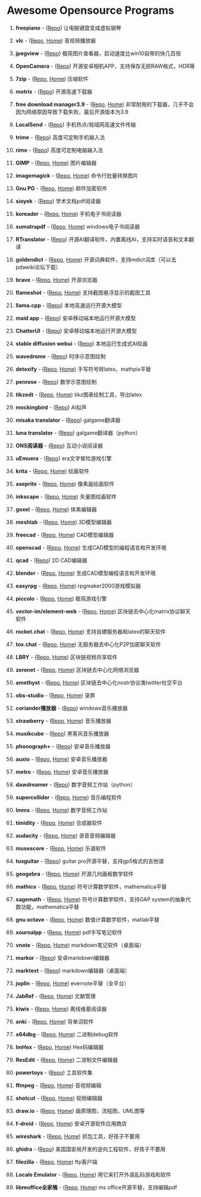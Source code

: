 # Awesome Opensource Programs

  1. **freepiano** - ([Repo](https://github.com/Energy0124/freepiano)) 让电脑键盘变成虚拟钢琴

  1. **vlc** - ([Repo](https://github.com/videolan/vlc), [Home](https://www.videolan.org/vlc/index.zh_CN.html)) 音视频播放器

  1. **jpegview** - ([Repo](https://github.com/sylikc/jpegview)) 极简图片查看器，启动速度比win10自带的快几百倍

 1. **OpenCamera** - ([Repo](https://sourceforge.net/projects/opencamera/)) 开源安卓相机APP，支持保存无损RAW格式，HDR等


  1. **7zip** - ([Repo](https://sourceforge.net/projects/sevenzip/files/7-Zip/), [Home](https://7-zip.org/)) 压缩软件

  1. **motrix** - ([Repo](https://github.com/agalwood/Motrix)) 开源高速下载器

  1. **free download manager3.9** - ([Repo](http://svn.code.sf.net/p/freedownload/code/trunc), [Home](https://www.freedownloadmanager.org/)) 非常耐用的下载器，几乎不会因为网络原因导致下载失败，最后开源版本为3.9

  1. **LocalSend** - ([Repo](https://github.com/localsend/localsend)) 手机热点/局域网高速文件传输

  1. **trime** - ([Repo](https://github.com/osfans/trime)) 高度可定制手机输入法

  1. **rime** - ([Repo](https://github.com/rime/weasel)) 高度可定制电脑输入法

  1. **GIMP** - ([Repo](https://github.com/GNOME/gimp), [Home](https://www.gimp.org/downloads/)) 图片编辑器

  1. **imagemagick** - ([Repo](https://github.com/ImageMagick/ImageMagick), [Home](https://www.imagemagick.org/)) 命令行批量转换图片

  1. **Gnu PG** - ([Repo](https://github.com/gpg/gnupg), [Home](https://gnupg.org/)) 邮件加密软件

  1. **sioyek** - ([Repo](https://github.com/ahrm/sioyek)) 学术文档pdf阅读器

  1. **koreader** - ([Repo](https://github.com/koreader/koreader), [Home](http://koreader.rocks/)) 手机电子书阅读器

  1. **sumatrapdf** - ([Repo](https://github.com/sumatrapdfreader/sumatrapdf), [Home](https://www.sumatrapdfreader.org/free-pdf-reader)) windows电子书阅读器

  1. **RTranslator** - ([Repo](https://github.com/niedev/RTranslator)) 开源AI翻译软件，内置离线AI，支持实时语音和文本翻译

  1. **goldendict** - ([Repo](https://github.com/goldendict/goldendict), [Home](http://www.goldendict.org/)) 开源词典软件，支持mdict词库（可以去pdawiki论坛下载）

  1. **brave** - ([Repo](https://github.com/brave/brave-browser), [Home](https://try.bravesoftware.com/)) 开源浏览器

  1. **flameshot** - ([Repo](https://github.com/flameshot-org/flameshot), [Home](https://flameshot.org/)) 支持截图悬浮显示的截图工具

  1. **llama.cpp** - ([Repo](https://github.com/ggerganov/llama.cpp)) 本地高速运行开源大模型

  1. **maid app** - ([Repo](https://github.com/Mobile-Artificial-Intelligence/maid)) 安卓移动端本地运行开源大模型

  1. **ChatterUI** - ([Repo](https://github.com/Vali-98/ChatterUI)) 安卓移动端本地运行开源大模型

  1. **stable diffusion webui** - ([Repo](https://github.com/AUTOMATIC1111/stable-diffusion-webui)) 本地运行生成式AI绘画

  1. **wavedrome** - ([Repo](https://github.com/wavedrom/wavedrom)) 时序示意图绘制

  1. **detexify** - ([Repo](https://github.com/kirel/detexify), [Home](http://detexify.kirelabs.org/classify.html)) 手写符号转latex，mathpix平替

  1. **penrose** - ([Repo](https://github.com/penrose/penrose)) 数学示意图绘制

  1. **tikzedt** - ([Repo](https://github.com/mkantem/tikzedt), [Home](http://www.tikzedt.org/index.html)) tikz图表绘制工具，导出latex

  1. **mockingbird** - ([Repo](https://github.com/babysor/MockingBird)) AI拟声

  1. **misaka translator** - ([Repo](https://github.com/hanmin0822/MisakaTranslator/)) galgame翻译器

  1. **luna translator** - ([Repo](https://github.com/HIllya51/LunaTranslator)) galgame翻译器（python）

  1. **ONS阅读器** - ([Repo](https://github.com/YuriSizuku/OnscripterYuri)) 互动小说阅读器

  1. **uEmuera** - ([Repo](https://github.com/xerysherry/uEmuera)) era文字冒险游戏引擎

  1. **krita** - ([Repo](https://github.com/KDE/krita), [Home](https://krita.org/en/)) 绘画软件

  1. **aseprite** - ([Repo](https://github.com/aseprite/aseprite), [Home](https://www.aseprite.org/)) 像素画绘画软件

  1. **inkscape** - ([Repo](https://github.com/inkscape/inkscape), [Home](https://www.inkscape.org/)) 矢量图绘画软件

  1. **goxel** - ([Repo](https://github.com/guillaumechereau/goxel), [Home](https://goxel.xyz/)) 体素编辑器

  1. **meshlab** - ([Repo](https://github.com/cnr-isti-vclab/meshlab), [Home](https://www.meshlab.net/)) 3D模型编辑器

  1. **freecad** - ([Repo](https://github.com/FreeCAD/FreeCAD), [Home](https://www.freecad.org)) CAD模型编辑器

  1. **openscad** - ([Repo](https://github.com/openscad/openscad), [Home](https://openscad.org/)) 生成CAD模型的编程语言和开发环境

  1. **qcad** - ([Repo](https://github.com/qcad/qcad)) 2D CAD编辑器

  1. **blender** - ([Repo](https://github.com/blender/blender), [Home](https://www.blender.org/)) 生成CAD模型编程语言和开发环境

  1. **easyrpg** - ([Repo](https://github.com/EasyRPG/Player), [Home](https://easyrpg.org/player/downloads/)) rpgmaker2000游戏模拟器

  1. **piccolo** - ([Repo](https://github.com/BoomingTech/Piccolo), [Home](https://www.piccoloengine.com/)) 极简游戏引擎

  1. **vector-im/element-web** - ([Repo](https://github.com/vector-im/element-web), [Home](https://element.io/)) 区块链去中心化matrix协议聊天软件

  1. **rocket.chat** - ([Repo](https://github.com/RocketChat/Rocket.Chat), [Home](https://www.rocket.chat/)) 支持自建服务器和latex的聊天软件

  1. **tox.chat** - ([Repo](https://github.com/evilcorpltd/aTox), [Home](https://tox.chat/)) 无服务器去中心化P2P加密聊天软件

  1. **LBRY** - ([Repo](https://github.com/lbryio/lbry-desktop), [Home](https://lbry.com/)) 区块链视频共享软件

  1. **zeronet** - ([Repo](https://github.com/HelloZeroNet/ZeroNet), [Home](https://zeronet.io/zh)) 区块链去中心化网络浏览器

  1. **amethyst** - ([Repo](https://github.com/vitorpamplona/amethyst), [Home](https://nostr.com)) 区块链去中心化nostr协议类twitter社交平台

  1. **obs-studio** - ([Repo](https://github.com/obsproject/obs-studio), [Home](https://obsproject.com/)) 录屏

  1. **coriander播放器** - ([Repo](https://github.com/Ferry-200/coriander_player)) windows音乐播放器

  1. **strawberry** - ([Repo](https://github.com/strawberrymusicplayer/strawberry), [Home](https://www.strawberrymusicplayer.org)) 音乐播放器

  1. **musikcube** - ([Repo](https://github.com/clangen/musikcube)) 黑客风音乐播放器

  1. **phonograph+** - ([Repo](https://github.com/chr56/Phonograph_Plus)) 安卓音乐播放器

  1. **auxio** - ([Repo](https://github.com/OxygenCobalt/Auxio), [Home](https://f-droid.org/packages/org.oxycblt.auxio/)) 安卓音乐播放器

  1. **metro** - ([Repo](https://github.com/MuntashirAkon/Metro), [Home](https://f-droid.org/en/packages/io.github.muntashirakon.Music/)) 安卓音乐播放器

  1. **dawdreamer** - ([Repo](https://github.com/DBraun/DawDreamer)) 数字音频工作站（python）

  1. **supercollider** - ([Repo](https://github.com/supercollider/supercollider), [Home](https://supercollider.github.io/)) 音乐编程软件

  1. **lmms** - ([Repo](https://github.com/LMMS/lmms), [Home](https://lmms.io/lsp/)) 数字音频工作站

  1. **timidity** - ([Repo](https://github.com/feross/timidity), [Home](https://timidity.sourceforge.net/)) 合成器软件

  1. **audacity** - ([Repo](https://github.com/audacity/audacity), [Home](https://www.audacityteam.org/)) 录音音频编辑器

  1. **musescore** - ([Repo](https://github.com/musescore/MuseScore), [Home](https://musescore.org/zh-hans/download)) 乐谱软件

  1. **tuxguitar** - ([Repo](https://github.com/helge17/tuxguitar)) guitar pro开源平替，支持gp5格式的吉他谱

  1. **geogebra** - ([Repo](https://github.com/geogebra/geogebra), [Home](https://www.geogebra.org/)) 开源几何画板数学软件

  1. **mathics** - ([Repo](https://github.com/mathics/Mathics), [Home](https://mathics.org/)) 符号计算数学软件，mathematica平替

  1. **sagemath** - ([Repo](https://github.com/sagemath/sage), [Home](https://www.sagemath.org)) 符号计算数学软件，支持GAP system的抽象代数功能，mathematica平替

  1. **gnu octave** - ([Repo](https://github.com/gnu-octave/octave), [Home](https://gnu-octave.github.io/index)) 数值计算数学软件，matlab平替

  1. **xournalpp** - ([Repo](https://github.com/xournalpp/xournalpp), [Home](https://xournalpp.github.io/)) pdf手写笔记软件

  1. **vnote** - ([Repo](https://github.com/vnotex/vnote), [Home](https://www.vnote.info/)) markdown笔记软件（桌面端）

  1. **markor** - ([Repo](https://github.com/gsantner/markor)) 安卓markdown编辑器

  1. **marktext** - ([Repo](https://github.com/marktext/marktext)) markdown编辑器（桌面端）

  1. **joplin** - ([Repo](https://github.com/laurent22/joplin), [Home](https://joplinapp.org/)) evernote平替（全平台）

  1. **JabRef** - ([Repo](https://github.com/JabRef/jabref), [Home](http://www.jabref.org/)) 文献管理

  1. **kiwix** - ([Repo](https://github.com/kiwix/kiwix-desktop), [Home](https://kiwix.org/en/)) 离线维基阅读器

  1. **anki** - ([Repo](https://github.com/ankitects/anki/), [Home](https://apps.ankiweb.net/)) 背单词软件

  1. **x64dbg** - ([Repo](https://github.com/x64dbg/x64dbg), [Home](https://x64dbg.com/)) 二进制debug软件

  1. **ImHex** - ([Repo](https://github.com/WerWolv/ImHex), [Home](https://imhex.werwolv.net/)) Hex码编辑器

  1. **ResEdit** - ([Repo](https://github.com/jcfr/ResEdit), [Home](https://sourceforge.net/projects/resedit-portable/)) 二进制文件编辑器

  1. **powertoys** - ([Repo](https://github.com/microsoft/PowerToys)) 工具软件集

  1. **ffmpeg** - ([Repo](https://github.com/FFmpeg/FFmpeg), [Home](https://ffmpeg.org/)) 音视频编辑

 1. **shotcut** - ([Repo](https://github.com/mltframework/shotcut), [Home](https://www.shotcut.org/)) 视频编辑器

  1. **draw.io** - ([Repo](https://github.com/jgraph/drawio), [Home](https://www.draw.io/)) 画原理图，流程图，UML图等

  1. **f-droid** - ([Repo](https://github.com/f-droid/fdroidclient), [Home](https://f-droid.org/)) 安卓开源软件应用商店

  1. **wireshark** - ([Repo](https://github.com/wireshark/wireshark), [Home](https://www.wireshark.org/download.html)) 抓包工具，好孩子不要用

  1. **ghidra** - ([Repo](https://github.com/NationalSecurityAgency/ghidra)) 美国国安局开发的逆向工程软件，好孩子不要用

  1. **filezilla** - ([Repo](), [Home]()) ftp客户端

  1. **Locale Emulator** - ([Repo](), [Home]()) 用它来打开外语乱码游戏和软件

  1. **libreoffice全家桶** - ([Repo](), [Home]()) ms office开源平替，支持编辑pdf
